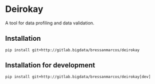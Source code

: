 # Deirokay

A tool for data profiling and data validation.


## Installation

`pip install git+http://gitlab.bigdata/bressanmarcos/deirokay`


## Installation for development

`pip install git+http://gitlab.bigdata/bressanmarcos/deirokay[dev]`